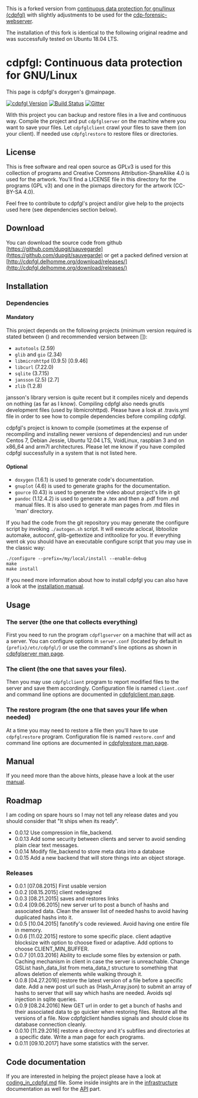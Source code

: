 This is a forked version from [continuous data protection for gnu/linux (cdpfgl)](https://github.com/dupgit/sauvegarde)
with slightly adjustments to be used for the [cdp-forensic-webserver](https://github.com/meinlschmidt/cdp-forensic-webserver).

The installation of this fork is identical to the following original readme and was successfully tested on Ubuntu 18.04 LTS. 

# cdpfgl: Continuous data protection for GNU/Linux

This page is cdpfgl's doxygen's @mainpage.

[![cdpfgl Version](https://badge.fury.io/gh/dupgit%2Fsauvegarde.svg)](https://badge.fury.io/gh/dupgit%2Fsauvegarde)
[![Build Status](https://travis-ci.org/dupgit/sauvegarde.svg?branch=master)](https://travis-ci.org/dupgit/sauvegarde)
[![Gitter](https://badges.gitter.im/dupgit/sauvegarde.svg)](https://gitter.im/dupgit/sauvegarde?utm_source=badge&utm_medium=badge&utm_campaign=pr-badge)

With this project you can backup and restore files in a live and continuous
way. Compile the project and put `cdpfglserver` on the machine where you want to
save your files. Let `cdpfglclient` crawl your files to save them (on your client). 
If needed use `cdpfglrestore` to restore files or directories.

## License

This is free software and real open source as GPLv3 is used for this
collection of programs and Creative Commons Attribution-ShareAlike 4.0
is used for the artwork. You'll find a LICENSE file in this directory
for the programs (GPL v3) and one in the pixmaps directory for the artwork
(CC-BY-SA 4.0).

Feel free to contribute to cdpfgl's project and/or give help to the
projects used here (see dependencies section below).

## Download

You can download the source code from github [https://github.com/dupgit/sauvegarde](https://github.com/dupgit/sauvegarde) 
or get a packed defined version at [http://cdpfgl.delhomme.org/download/releases/](http://cdpfgl.delhomme.org/download/releases/)

## Installation

### Dependencies

#### Mandatory

This project depends on the following projects (minimum version required is
stated between () and recommended version between []):

  * `autotools`      (2.59)
  * `glib` and `gio` (2.34)
  * `libmicrohttpd`  (0.9.5)  [0.9.46]
  * `libcurl`        (7.22.0)
  * `sqlite`         (3.7.15)
  * `jansson`        (2.5)    [2.7]
  * `zlib`           (1.2.8)

jansson's library version is quite recent but it compiles nicely and
depends on nothing (as far as I know).
Compiling cdpfgl also needs gnutls development files (used by
libmicrohttpd). Please have a look at .travis.yml file in order to see how
to compile dependencies before compiling cdpfgl.

cdpfgl's project is known to compile (sometimes at the expense of
recompiling and installing newer versions of dependencies) and run under
Centos 7, Debian Jessie, Ubuntu 12.04 LTS, VoidLinux, raspbian 3 and
on x86_64 and arm7l architectures. Please let me know if you have compiled
cdpfgl successfully in a system that is not listed here.

#### Optional

  * `doxygen` (1.6.1) is used to generate code's documentation.
  * `gnuplot` (4.6) is used to generate graphs for the documentation.
  * `gource`  (0.43) is used to generate the video about project's life in
              git
  * `pandoc`  (1.12.4.2) is used to generate a .tex and then a .pdf from
              .md manual files. It is also used to generate man pages from
              .md files in 'man' directory.


If you had the code from the git repository you may generate the configure
script by invoking `./autogen.sh` script. It will execute aclocal, libtoolize
automake, autoconf, glib-gettextize and intltoolize for you. If everything
went ok you should have an executable configure script that you may use
in the classic way:

    ./configure --prefix=/my/local/install --enable-debug
    make
    make install

If you need more information about how to install cdpfgl you can
also have a look at the [installation manual](manual/installation.md).

## Usage

### The server (the one that collects everything)

First you need to run the program `cdpflgserver` on a machine that will act as
a server. You can configure options in `server.conf` (located by default
in `{prefix}/etc/cdpfgl/`) or use the command's line options as shown in
[cdpfglserver man page](man/cdpfglserver.md).

### The client (the one that saves your files).

Then you may use `cdpfglclient` program to report modified files to the server
and save them accordingly. Configuration file is named `client.conf` and
command line options are documented in [cdpfglclient man page](man/cdpfglclient.md).

### The restore program (the one that saves your life when needed)

At a time you may need to restore a file then you'll have to use `cdpfglrestore`
program. Configuration file is named `restore.conf` and command line
options are documented in [cdpfglrestore man page](man/cdpfglrestore.md).

## Manual

If you need more than the above hints, please have a look at the user
[manual](manual/installation.md).

## Roadmap

I am coding on spare hours so I may not tell any release dates and you
should consider that "It ships when its ready".

  * 0.0.12 Use compression in file_backend.
  * 0.0.13 Add some security between clients and server to avoid sending
           plain clear text messages.
  * 0.0.14 Modify file_backend to store meta data into a database
  * 0.0.15 Add a new backend that will store things into an object storage.

### Releases

  * 0.0.1  [07.08.2015] First usable version
  * 0.0.2  [08.15.2015] client redesigned
  * 0.0.3  [08.21.2015] saves and restores links
  * 0.0.4  [09.06.2015] new server url to post a bunch of hashs and
                        associated data. Clean the answer list of needed
                        hashs to avoid having duplicated hashs into it.
  * 0.0.5  [10.04.2015] fanotify's code reviewed. Avoid having one entire
                        file in memory.
  * 0.0.6  [11.02.2015] restore to some specific place. client adaptive
                        blocksize with option to choose fixed or adaptive.
                        Add options to choose CLIENT_MIN_BUFFER.
  * 0.0.7  [01.03.2016] Ability to exclude some files by extension or path.
                        Caching mechanism in client in case the server is
                        unreachable. Change GSList hash_data_list from
                        meta_data_t structure to something that allows
                        deletion of elements while walking through it.
  * 0.0.8  [04.27.2016] restore the latest version of a file before a
                        specific date. Add a new post url such as
                        (Hash_Array.json) to submit an array of hashs to
                        server that will say which hashs are needed.
                        Avoids sql injection in sqlite queries.
  * 0.0.9  [08.24.2016] New GET url in order to get a bunch of hashs and
                        their associated data to go quicker when restoring
                        files. Restore all the versions of a file. Now
                        cdpfglclient handles signals and should close its
                        database connection cleanly.
  * 0.0.10 [11.29.2016] restore a directory and it's subfiles and directories 
                        at a specific date. Write a man page for each programs.
  * 0.0.11 [09.10.2017] have some statistics with the server.

                      
## Code documentation

If you are interested in helping the project please have a look at
[coding_in_cdpfgl.md](docs/coding_in_cdpfgl.md) file. Some
inside insights are in the [infrastructure](docs/infrastructure.md)
documentation as well for the [API](docs/API.md) part.

